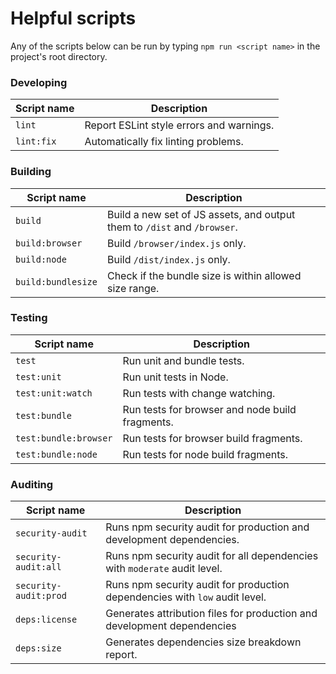 # Helpful scripts

Any of the scripts below can be run by typing `npm run <script name>` in the project's root directory.

### Developing
Script name | Description
--- | ---
`lint` | Report ESLint style errors and warnings.
`lint:fix` | Automatically fix linting problems.

### Building
Script name | Description
--- | ---
`build` | Build a new set of JS assets, and output them to `/dist` and `/browser`.
`build:browser` | Build `/browser/index.js` only.
`build:node` | Build `/dist/index.js` only.
`build:bundlesize` | Check if the bundle size is within allowed size range.

### Testing
Script name | Description
--- | ---
`test` | Run unit and bundle tests.
`test:unit` | Run unit tests in Node.
`test:unit:watch` | Run tests with change watching.
`test:bundle` | Run tests for browser and node build fragments.
`test:bundle:browser` | Run tests for browser build fragments.
`test:bundle:node` | Run tests for node build fragments.

### Auditing

Script name | Description
--- | ---
`security-audit` | Runs npm security audit for production and development dependencies.
`security-audit:all` | Runs npm security audit for all dependencies with `moderate` audit level. 
`security-audit:prod` | Runs npm security audit for production dependencies with `low` audit level.
`deps:license` | Generates attribution files for production and development dependencies
`deps:size` | Generates dependencies size breakdown report.

